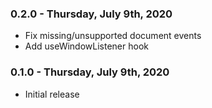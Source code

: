 ### 0.2.0 - Thursday, July 9th, 2020
* Fix missing/unsupported document events
* Add useWindowListener hook

### 0.1.0 - Thursday, July 9th, 2020
* Initial release
